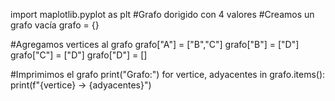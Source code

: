 import maplotlib.pyplot as plt 
#Grafo dorigido con 4 valores
#Creamos un grafo vacía 
grafo = {}

#Agregamos vertices al grafo
grafo["A"] = ["B","C"]
grafo["B"] = ["D"]
grafo["C"] = ["D"]
grafo["D"] = []

#Imprimimos el grafo
print("Grafo:")
for vertice, adyacentes in grafo.items():
    print(f"{vertice} -> {adyacentes}")